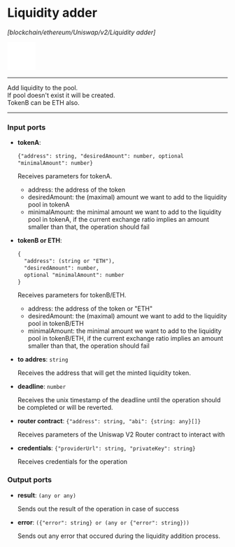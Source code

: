 # Liquidity adder

_[blockchain/ethereum/Uniswap/v2/Liquidity adder]_

![icon](</assets/icons/6e06ed83-301e-41ca-bae9-1257efb8e703.png>)

---

Add liquidity to the pool.<br>
If pool doesn't exist it will be created.<br>
TokenB can be ETH also.<br>

---

### Input ports

* __tokenA__: 
    ```
    {"address": string, "desiredAmount": number, optional "minimalAmount": number}
    ```

    Receives parameters for tokenA.<br>
    - address: the address of the token<br>
    - desiredAmount: the (maximal) amount we want to add to the liquidity pool in tokenA<br>
    - minimalAmount: the minimal amount we want to add to the liquidity pool in tokenA, if the current exchange ratio implies an amount smaller than that, the operation should fail<br>


* __tokenB or ETH__: 
    ```
    {
      "address": (string or "ETH"),
      "desiredAmount": number,
      optional "minimalAmount": number
    }
    ```

    Receives parameters for tokenB/ETH.<br>
    - address: the address of the token or "ETH"<br>
    - desiredAmount: the (maximal) amount we want to add to the liquidity pool in tokenB/ETH<br>
    - minimalAmount: the minimal amount we want to add to the liquidity pool in tokenB/ETH, if the current exchange ratio implies an amount smaller than that, the operation should fail<br>


* __to addres__: ` string `

    Receives the address that will get the minted liquidity token.<br>


* __deadline__: ` number `

    Receives the unix timestamp of the deadline until the operation should be completed or will be reverted.<br>


* __router contract__: ` {"address": string, "abi": {string: any}[]} `

    Receives parameters of the Uniswap V2 Router contract to interact with<br>


* __credentials__: ` {"providerUrl": string, "privateKey": string} `

    Receives credentials for the operation<br>

### Output ports

* __result__: ` (any or any) `

    Sends out the result of the operation in case of success<br>


* __error__: ` ({"error": string} or (any or {"error": string})) `

    Sends out any error that occured during the liquidity addition process.<br>

